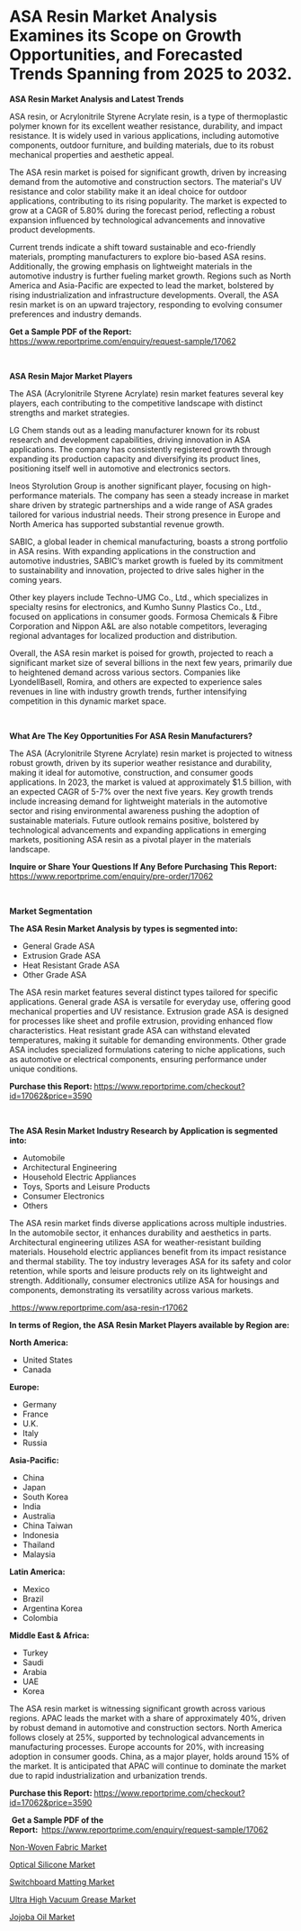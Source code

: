<p><h1>ASA Resin Market Analysis Examines its Scope on Growth Opportunities, and Forecasted Trends Spanning from 2025 to 2032.</h1></p><p><strong>ASA Resin Market Analysis and Latest Trends</strong></p>
<p><p>ASA resin, or Acrylonitrile Styrene Acrylate resin, is a type of thermoplastic polymer known for its excellent weather resistance, durability, and impact resistance. It is widely used in various applications, including automotive components, outdoor furniture, and building materials, due to its robust mechanical properties and aesthetic appeal.</p><p>The ASA resin market is poised for significant growth, driven by increasing demand from the automotive and construction sectors. The material's UV resistance and color stability make it an ideal choice for outdoor applications, contributing to its rising popularity. The market is expected to grow at a CAGR of 5.80% during the forecast period, reflecting a robust expansion influenced by technological advancements and innovative product developments.</p><p>Current trends indicate a shift toward sustainable and eco-friendly materials, prompting manufacturers to explore bio-based ASA resins. Additionally, the growing emphasis on lightweight materials in the automotive industry is further fueling market growth. Regions such as North America and Asia-Pacific are expected to lead the market, bolstered by rising industrialization and infrastructure developments. Overall, the ASA resin market is on an upward trajectory, responding to evolving consumer preferences and industry demands.</p></p>
<p><strong>Get a Sample PDF of the Report:&nbsp;</strong> <a href="https://www.reportprime.com/enquiry/request-sample/17062?utm_campaign=41&utm_medium=2&utm_source=Github&utm_content=ia&utm_term=18032025&utm_id=asa-resin">https://www.reportprime.com/enquiry/request-sample/17062</a></p>
<p>&nbsp;</p>
<p><strong>ASA Resin Major Market Players</strong></p>
<p><p>The ASA (Acrylonitrile Styrene Acrylate) resin market features several key players, each contributing to the competitive landscape with distinct strengths and market strategies. </p><p>LG Chem stands out as a leading manufacturer known for its robust research and development capabilities, driving innovation in ASA applications. The company has consistently registered growth through expanding its production capacity and diversifying its product lines, positioning itself well in automotive and electronics sectors.</p><p>Ineos Styrolution Group is another significant player, focusing on high-performance materials. The company has seen a steady increase in market share driven by strategic partnerships and a wide range of ASA grades tailored for various industrial needs. Their strong presence in Europe and North America has supported substantial revenue growth.</p><p>SABIC, a global leader in chemical manufacturing, boasts a strong portfolio in ASA resins. With expanding applications in the construction and automotive industries, SABIC’s market growth is fueled by its commitment to sustainability and innovation, projected to drive sales higher in the coming years.</p><p>Other key players include Techno-UMG Co., Ltd., which specializes in specialty resins for electronics, and Kumho Sunny Plastics Co., Ltd., focused on applications in consumer goods. Formosa Chemicals & Fibre Corporation and Nippon A&L are also notable competitors, leveraging regional advantages for localized production and distribution.</p><p>Overall, the ASA resin market is poised for growth, projected to reach a significant market size of several billions in the next few years, primarily due to heightened demand across various sectors. Companies like LyondellBasell, Romira, and others are expected to experience sales revenues in line with industry growth trends, further intensifying competition in this dynamic market space.</p></p>
<p>&nbsp;</p>
<p><strong>What Are The Key Opportunities For ASA Resin Manufacturers?</strong></p>
<p><p>The ASA (Acrylonitrile Styrene Acrylate) resin market is projected to witness robust growth, driven by its superior weather resistance and durability, making it ideal for automotive, construction, and consumer goods applications. In 2023, the market is valued at approximately $1.5 billion, with an expected CAGR of 5-7% over the next five years. Key growth trends include increasing demand for lightweight materials in the automotive sector and rising environmental awareness pushing the adoption of sustainable materials. Future outlook remains positive, bolstered by technological advancements and expanding applications in emerging markets, positioning ASA resin as a pivotal player in the materials landscape.</p></p>
<p><strong>Inquire or Share Your Questions If Any Before Purchasing This Report:</strong> <a href="https://www.reportprime.com/enquiry/pre-order/17062?utm_campaign=41&utm_medium=2&utm_source=Github&utm_content=ia&utm_term=18032025&utm_id=asa-resin">https://www.reportprime.com/enquiry/pre-order/17062</a></p>
<p>&nbsp;</p>
<p><strong>Market Segmentation</strong></p>
<p><strong>The ASA Resin Market Analysis by types is segmented into:</strong></p>
<p><ul><li>General Grade ASA</li><li>Extrusion Grade ASA</li><li>Heat Resistant Grade ASA</li><li>Other Grade ASA</li></ul></p>
<p><p>The ASA resin market features several distinct types tailored for specific applications. General grade ASA is versatile for everyday use, offering good mechanical properties and UV resistance. Extrusion grade ASA is designed for processes like sheet and profile extrusion, providing enhanced flow characteristics. Heat resistant grade ASA can withstand elevated temperatures, making it suitable for demanding environments. Other grade ASA includes specialized formulations catering to niche applications, such as automotive or electrical components, ensuring performance under unique conditions.</p></p>
<p><strong>Purchase this Report:&nbsp;</strong><a href="https://www.reportprime.com/checkout?id=17062&price=3590&utm_campaign=41&utm_medium=2&utm_source=Github&utm_content=ia&utm_term=18032025&utm_id=asa-resin">https://www.reportprime.com/checkout?id=17062&price=3590</a></p>
<p>&nbsp;</p>
<p><strong>The ASA Resin Market Industry Research by Application is segmented into:</strong></p>
<p><ul><li>Automobile</li><li>Architectural Engineering</li><li>Household Electric Appliances</li><li>Toys, Sports and Leisure Products</li><li>Consumer Electronics</li><li>Others</li></ul></p>
<p><p>The ASA resin market finds diverse applications across multiple industries. In the automobile sector, it enhances durability and aesthetics in parts. Architectural engineering utilizes ASA for weather-resistant building materials. Household electric appliances benefit from its impact resistance and thermal stability. The toy industry leverages ASA for its safety and color retention, while sports and leisure products rely on its lightweight and strength. Additionally, consumer electronics utilize ASA for housings and components, demonstrating its versatility across various markets.</p></p>
<p><a href="https://www.reportprime.com/asa-resin-r17062?utm_campaign=41&utm_medium=2&utm_source=Github&utm_content=ia&utm_term=18032025&utm_id=asa-resin">&nbsp;https://www.reportprime.com/asa-resin-r17062</a></p>
<p><strong>In terms of Region, the ASA Resin Market Players available by Region are:</strong></p>
<p>
    <p> <strong> North America: </strong>
        <ul>
            <li>United States</li>
            <li>Canada</li>
        </ul>
        </p> 
    <p> <strong> Europe: </strong>
        <ul>
            <li>Germany</li>
            <li>France</li>
            <li>U.K.</li>
            <li>Italy</li>
            <li>Russia</li>
        </ul>
        </p> 
    <p> <strong> Asia-Pacific: </strong>
        <ul>
            <li>China</li>
            <li>Japan</li>
            <li>South Korea</li>
            <li>India</li>
            <li>Australia</li>
            <li>China Taiwan</li>
            <li>Indonesia</li>
            <li>Thailand</li>
            <li>Malaysia</li>
        </ul>
        </p> 
    <p> <strong> Latin America: </strong>
        <ul>
            <li>Mexico</li>
            <li>Brazil</li>
            <li>Argentina Korea</li>
            <li>Colombia</li>
        </ul>
        </p> 
    <p> <strong> Middle East & Africa: </strong>
        <ul>
            <li>Turkey</li>
            <li>Saudi</li>
            <li>Arabia</li>
            <li>UAE</li>
            <li>Korea</li>
        </ul>
    </p>
    </p>
<p><p>The ASA resin market is witnessing significant growth across various regions. APAC leads the market with a share of approximately 40%, driven by robust demand in automotive and construction sectors. North America follows closely at 25%, supported by technological advancements in manufacturing processes. Europe accounts for 20%, with increasing adoption in consumer goods. China, as a major player, holds around 15% of the market. It is anticipated that APAC will continue to dominate the market due to rapid industrialization and urbanization trends.</p></p>
<p><strong>Purchase this Report: </strong><a href="https://www.reportprime.com/checkout?id=17062&price=3590&utm_campaign=41&utm_medium=2&utm_source=Github&utm_content=ia&utm_term=18032025&utm_id=asa-resin">https://www.reportprime.com/checkout?id=17062&price=3590</a></p>
<p>&nbsp;<strong>Get a Sample PDF of the Report:&nbsp;&nbsp;</strong><a href="https://www.reportprime.com/enquiry/request-sample/17062?utm_campaign=41&utm_medium=2&utm_source=Github&utm_content=ia&utm_term=18032025&utm_id=asa-resin">https://www.reportprime.com/enquiry/request-sample/17062</a></p>
<p><strong></strong></p>
<p><p><a href="https://github.com/minakibanov/Market-Research-Report-List-1/blob/main/non-woven-fabric-market.md?utm_campaign=41&utm_medium=2&utm_source=Github&utm_content=ia&utm_term=18032025&utm_id=asa-resin">Non-Woven Fabric Market</a></p><p><a href="https://github.com/syiqvanyo/Market-Research-Report-List-1/blob/main/optical-silicone-market.md?utm_campaign=41&utm_medium=2&utm_source=Github&utm_content=ia&utm_term=18032025&utm_id=asa-resin">Optical Silicone Market</a></p><p><a href="https://github.com/yepezkommakp/Market-Research-Report-List-1/blob/main/switchboard-matting-market.md?utm_campaign=41&utm_medium=2&utm_source=Github&utm_content=ia&utm_term=18032025&utm_id=asa-resin">Switchboard Matting Market</a></p><p><a href="https://github.com/warshatulang0/Market-Research-Report-List-1/blob/main/ultra-high-vacuum-grease-market.md?utm_campaign=41&utm_medium=2&utm_source=Github&utm_content=ia&utm_term=18032025&utm_id=asa-resin">Ultra High Vacuum Grease Market</a></p><p><a href="https://github.com/gripeluigstt/Market-Research-Report-List-1/blob/main/jojoba-oil-market.md?utm_campaign=41&utm_medium=2&utm_source=Github&utm_content=ia&utm_term=18032025&utm_id=asa-resin">Jojoba Oil Market</a></p></p>